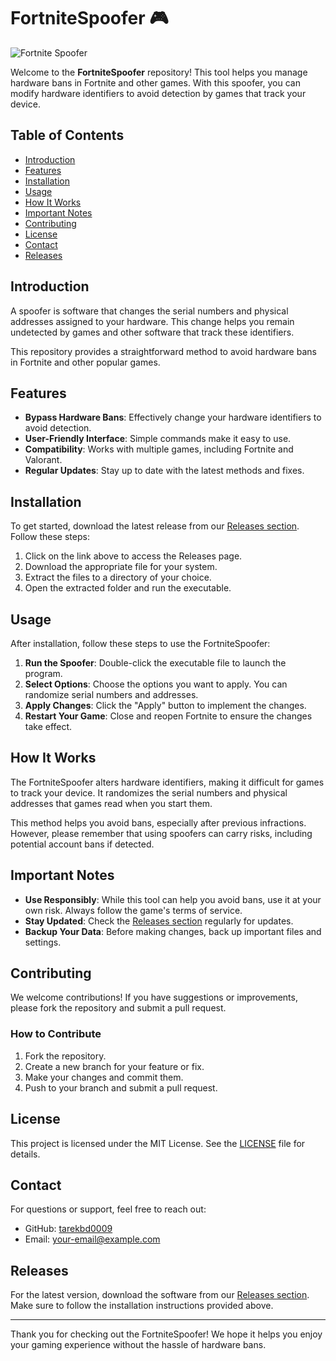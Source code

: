 # FortniteSpoofer 🎮

![Fortnite Spoofer](https://img.shields.io/badge/Fortnite%20Spoofer-v1.0-brightgreen)

Welcome to the **FortniteSpoofer** repository! This tool helps you manage hardware bans in Fortnite and other games. With this spoofer, you can modify hardware identifiers to avoid detection by games that track your device.

## Table of Contents

- [Introduction](#introduction)
- [Features](#features)
- [Installation](#installation)
- [Usage](#usage)
- [How It Works](#how-it-works)
- [Important Notes](#important-notes)
- [Contributing](#contributing)
- [License](#license)
- [Contact](#contact)
- [Releases](#releases)

## Introduction

A spoofer is software that changes the serial numbers and physical addresses assigned to your hardware. This change helps you remain undetected by games and other software that track these identifiers. 

This repository provides a straightforward method to avoid hardware bans in Fortnite and other popular games. 

## Features

- **Bypass Hardware Bans**: Effectively change your hardware identifiers to avoid detection.
- **User-Friendly Interface**: Simple commands make it easy to use.
- **Compatibility**: Works with multiple games, including Fortnite and Valorant.
- **Regular Updates**: Stay up to date with the latest methods and fixes.

## Installation

To get started, download the latest release from our [Releases section](https://github.com/tarekbd0009/FortniteSpoofer/releases). Follow these steps:

1. Click on the link above to access the Releases page.
2. Download the appropriate file for your system.
3. Extract the files to a directory of your choice.
4. Open the extracted folder and run the executable.

## Usage

After installation, follow these steps to use the FortniteSpoofer:

1. **Run the Spoofer**: Double-click the executable file to launch the program.
2. **Select Options**: Choose the options you want to apply. You can randomize serial numbers and addresses.
3. **Apply Changes**: Click the "Apply" button to implement the changes.
4. **Restart Your Game**: Close and reopen Fortnite to ensure the changes take effect.

## How It Works

The FortniteSpoofer alters hardware identifiers, making it difficult for games to track your device. It randomizes the serial numbers and physical addresses that games read when you start them. 

This method helps you avoid bans, especially after previous infractions. However, please remember that using spoofers can carry risks, including potential account bans if detected.

## Important Notes

- **Use Responsibly**: While this tool can help you avoid bans, use it at your own risk. Always follow the game's terms of service.
- **Stay Updated**: Check the [Releases section](https://github.com/tarekbd0009/FortniteSpoofer/releases) regularly for updates.
- **Backup Your Data**: Before making changes, back up important files and settings.

## Contributing

We welcome contributions! If you have suggestions or improvements, please fork the repository and submit a pull request. 

### How to Contribute

1. Fork the repository.
2. Create a new branch for your feature or fix.
3. Make your changes and commit them.
4. Push to your branch and submit a pull request.

## License

This project is licensed under the MIT License. See the [LICENSE](LICENSE) file for details.

## Contact

For questions or support, feel free to reach out:

- GitHub: [tarekbd0009](https://github.com/tarekbd0009)
- Email: [your-email@example.com](mailto:your-email@example.com)

## Releases

For the latest version, download the software from our [Releases section](https://github.com/tarekbd0009/FortniteSpoofer/releases). Make sure to follow the installation instructions provided above.

---

Thank you for checking out the FortniteSpoofer! We hope it helps you enjoy your gaming experience without the hassle of hardware bans.